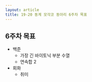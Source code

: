 ```yaml
---
layout: article
title: 19-20 동계 모각코 동아리 6주차 목표
---
```


## 6주차 목표
* 백준
	* 가장 긴 바이토닉 부분 수열
	* 연속합 2
* 회화
	* 취미